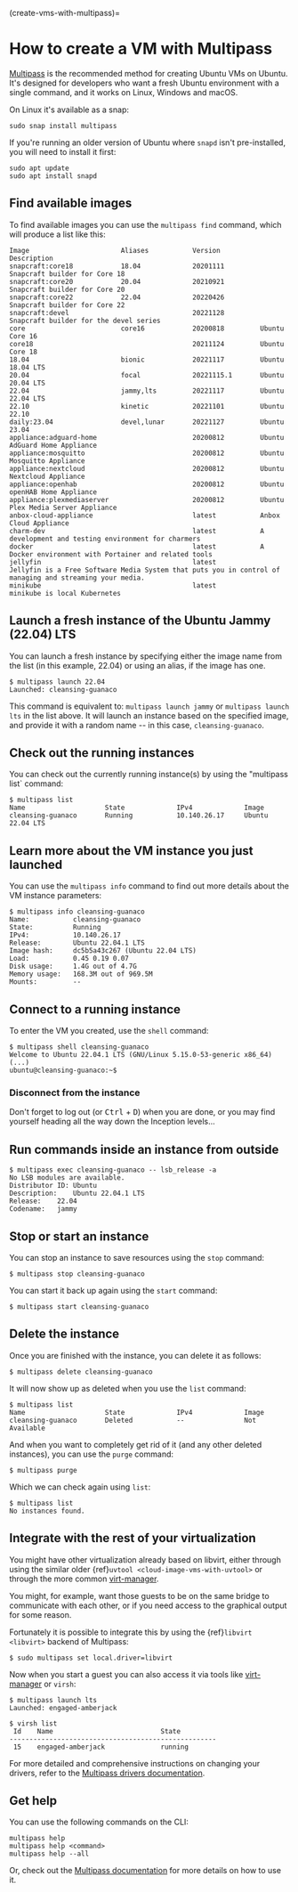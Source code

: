 (create-vms-with-multipass)=
# How to create a VM with Multipass


[Multipass](https://multipass.run) is the recommended method for creating Ubuntu VMs on Ubuntu. It's designed for developers who want a fresh Ubuntu environment with a single command, and it works on Linux, Windows and macOS.

On Linux it's available as a snap:

```shell
sudo snap install multipass
```

If you're running an older version of Ubuntu where `snapd` isn't pre-installed, you will need to install it first:

```shell
sudo apt update
sudo apt install snapd
```

## Find available images

To find available images you can use the `multipass find` command, which will produce a list like this:

```text
Image                       Aliases           Version          Description
snapcraft:core18            18.04             20201111         Snapcraft builder for Core 18
snapcraft:core20            20.04             20210921         Snapcraft builder for Core 20
snapcraft:core22            22.04             20220426         Snapcraft builder for Core 22
snapcraft:devel                               20221128         Snapcraft builder for the devel series
core                        core16            20200818         Ubuntu Core 16
core18                                        20211124         Ubuntu Core 18
18.04                       bionic            20221117         Ubuntu 18.04 LTS
20.04                       focal             20221115.1       Ubuntu 20.04 LTS
22.04                       jammy,lts         20221117         Ubuntu 22.04 LTS
22.10                       kinetic           20221101         Ubuntu 22.10
daily:23.04                 devel,lunar       20221127         Ubuntu 23.04
appliance:adguard-home                        20200812         Ubuntu AdGuard Home Appliance
appliance:mosquitto                           20200812         Ubuntu Mosquitto Appliance
appliance:nextcloud                           20200812         Ubuntu Nextcloud Appliance
appliance:openhab                             20200812         Ubuntu openHAB Home Appliance
appliance:plexmediaserver                     20200812         Ubuntu Plex Media Server Appliance
anbox-cloud-appliance                         latest           Anbox Cloud Appliance
charm-dev                                     latest           A development and testing environment for charmers
docker                                        latest           A Docker environment with Portainer and related tools
jellyfin                                      latest           Jellyfin is a Free Software Media System that puts you in control of managing and streaming your media.
minikube                                      latest           minikube is local Kubernetes
```

## Launch a fresh instance of the Ubuntu Jammy (22.04) LTS

You can launch a fresh instance by specifying either the image name from the list (in this example, 22.04) or using an alias, if the image has one. 

```shell
$ multipass launch 22.04
Launched: cleansing-guanaco
```

This command is equivalent to: `multipass launch jammy` or `multipass launch lts` in the list above. It will launch an instance based on the specified image, and provide it with a random name -- in this case, `cleansing-guanaco`.

## Check out the running instances

You can check out the currently running instance(s) by using the "multipass list` command:

```shell
$ multipass list                                                  
Name                    State             IPv4             Image
cleansing-guanaco       Running           10.140.26.17     Ubuntu 22.04 LTS
```

## Learn more about the VM instance you just launched

You can use the `multipass info` command to find out more details about the VM instance parameters:

```shell
$ multipass info cleansing-guanaco 
Name:           cleansing-guanaco
State:          Running
IPv4:           10.140.26.17
Release:        Ubuntu 22.04.1 LTS
Image hash:     dc5b5a43c267 (Ubuntu 22.04 LTS)
Load:           0.45 0.19 0.07
Disk usage:     1.4G out of 4.7G
Memory usage:   168.3M out of 969.5M
Mounts:         --
```

## Connect to a running instance

To enter the VM you created, use the `shell` command:

```shell
$ multipass shell cleansing-guanaco 
Welcome to Ubuntu 22.04.1 LTS (GNU/Linux 5.15.0-53-generic x86_64)
(...)
ubuntu@cleansing-guanaco:~$ 
```

### Disconnect from the instance

Don't forget to log out (or <kbd>Ctrl</kbd> + <kbd>D</kbd>) when you are done, or you may find yourself heading all the way down the Inception levels...

## Run commands inside an instance from outside

```shell
$ multipass exec cleansing-guanaco -- lsb_release -a
No LSB modules are available.
Distributor ID:	Ubuntu
Description:	Ubuntu 22.04.1 LTS
Release:	22.04
Codename:	jammy
```

## Stop or start an instance

You can stop an instance to save resources using the `stop` command:

```shell
$ multipass stop cleansing-guanaco
```

You can start it back up again using the `start` command:

```shell
$ multipass start cleansing-guanaco
```

## Delete the instance

Once you are finished with the instance, you can delete it as follows:

```shell
$ multipass delete cleansing-guanaco
```

It will now show up as deleted when you use the `list` command:

```shell
$ multipass list
Name                    State             IPv4             Image
cleansing-guanaco       Deleted           --               Not Available
```

And when you want to completely get rid of it (and any other deleted instances), you can use the `purge` command:

```shell
$ multipass purge
```

Which we can check again using `list`:

```shell
$ multipass list
No instances found.
```

## Integrate with the rest of your virtualization

You might have other virtualization already based on libvirt, either through using the similar older {ref}`uvtool <cloud-image-vms-with-uvtool>` or through the more common [virt-manager](https://virt-manager.org/).

You might, for example, want those guests to be on the same bridge to communicate with each other, or if you need access to the graphical output for some reason.

Fortunately it is possible to integrate this by using the {ref}`libvirt <libvirt>` backend of Multipass:

```shell
$ sudo multipass set local.driver=libvirt
```

Now when you start a guest you can also access it via tools like [virt-manager](https://virt-manager.org/) or `virsh`:

```shell
$ multipass launch lts
Launched: engaged-amberjack 

$ virsh list
 Id    Name                           State
----------------------------------------------------
 15    engaged-amberjack              running
```

For more detailed and comprehensive instructions on changing your drivers, refer to the [Multipass drivers documentation](https://multipass.run/docs/set-up-the-driver).

## Get help

You can use the following commands on the CLI:

```shell
multipass help
multipass help <command>
multipass help --all
```

Or, check out the [Multipass documentation](https://multipass.run/docs) for more details on how to use it.
